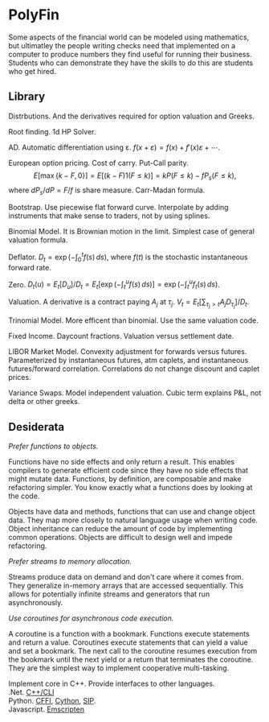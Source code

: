 # PolyFin

Some aspects of the financial world can be modeled using mathematics,
but ultimatley the people writing checks need that implemented on
a computer to produce numbers they find useful for running their business.
Students who can demonstrate they have the skills to do this are
students who get hired.

## Library

Distrbutions. And the derivatives required for option valuation and Greeks.

Root finding. 1d HP Solver.

AD. Automatic differentiation using ε. $f(x + ε) = f(x) + f'(x) ε + \cdots$.

European option pricing. Cost of carry. Put-Call parity.
$$
	E[\max\{k - F,0\}] = E[(k - F)1(F \le k)] = kP(F\le k) - f P_s(F\le k),
$$
where $dP_s/dP = F/f$ is share measure. Carr-Madan formula.

Bootstrap. Use piecewise flat forward curve. Interpolate by adding instruments that make sense
to traders, not by using splines.

Binomial Model. It is Brownian motion in the limit. Simplest case of general valuation formula.

Deflator. $D_t = \exp(-\int_0^t f(s)\,ds)$, where $f(t)$ is the stochastic instantaneous forward rate.

Zero. $D_t(u) = E_t[D_u]/D_t = E_t[\exp(-\int_t^u f(s)\,ds)] = \exp(-\int_t^u f_t(s)\,ds)$.

Valuation. A derivative is a contract paying $A_j$ at $τ_j$. $V_t = E_t[\sum_{τ_j>t} A_j D_{τ_j}]/D_t$.

Trinomial Model. More efficent than binomial. Use the same valuation code.

Fixed Income. Daycount fractions. Valuation versus settlement date.

LIBOR Market Model. Convexity adjustment for forwards versus futures.
Parameterized by instantaneous futures, atm caplets, and
instantaneous futures/forward correlation. Correlations do not change discount and caplet prices.

Variance Swaps. Model independent valuation. Cubic term explains P&L, not delta or other greeks.

## Desiderata

_Prefer functions to objects._

Functions have no side effects and only return a result.
This enables compilers to generate efficient code since they have no side
effects that might mutate data.  Functions, by definition, are composable
and make refactoring simpler.
You know exactly what a functions does by looking at the code.

Objects have data and methods, functions that can use and change object data.
They map more closely to natural language usage when writing code.
Object inheritance can reduce the amount of code by implementing common operations.
Objects are difficult to design well and impede refactoring.

_Prefer streams to memory allocation._

Streams produce data on demand and don't care where it comes from.
They generalize in-memory arrays that are accessed sequentially.
This allows for potentially infinite streams and generators that
run asynchronously.

_Use coroutines for asynchronous code execution._

A coroutine is a function with a bookmark. Functions execute statements
and return a value. Coroutines execute statements that can yield a value
and set a bookmark. The next call to the coroutine resumes execution
from the bookmark until the next yield or a return that terminates
the coroutine. They are the simplest way to implement cooperative multi-tasking.

Implement core in C++. Provide interfaces to other languages.  
.Net. [C++/CLI](https://docs.microsoft.com/en-us/cpp/dotnet/dotnet-programming-with-cpp-cli-visual-cpp)  
Python. [CFFI](https://cffi.readthedocs.io/en/latest/),
[Cython](https://cython.org/),
[SIP](https://www.riverbankcomputing.com/software/sip/intro).  
Javascript. [Emscripten](https://developer.mozilla.org/en-US/docs/Mozilla/Projects/Emscripten)

<!--
## Finance

Market _instruments_ have _prices_ and _cash flows_.

Instruments _trade_ in units of _amount_. For example, stocks trade in shares,
bonds in terms of notional, exchange traded instruments specify contract size.

Each instrument _issuer_ determines its associated cash flows.

A _holding_ is an amount, instrument, and who owns it. Holders get
cash flows proportional to the amount held.

Trades result in _positions_: a collection of holdings.

A _trade_ is an exchange of holdings at some time between a _buyer_ and a _seller_.

Buyers decide when, what, and how much to trade. Sellers quote prices to buyers.

The price for a trade (after it has _settled_) is the ratio of buyer amount and seller amount.
It might not be the same as the quoted price (_slippage_).

Dynamic trading creates synthetic market instruments.
The values (mark-to-market) and amounts (trade blotter entries)
correspond to prices and cash flows, respectively, of the synthetic instrument.

## Mathematics

A _model_ specifies prices $X_t$ and cash flows $C_t$ for instruments
depending on what happens in the future. These are random
variables indexed by time: a stochastic process.

A _sample space_ $Ω$ is the set of what can happen in the future.
Partial information 
is specified by a _partition_ $\mathcal{A}$ of the sample space.
A function $X\colon Ω\to\bm{R}$ is $\mathcal{A}$-measurable if
it is constant on each element of the partition.
In this case $X\colon\mathcal{A}\to\bm{R}$ **is** a function on
the elements of the partition.

Let $E$ be the collection of all _entities_ (market participants),
$I$ be the collection of all instruments, and $A_i$, $i\in I$ be
the amounts at which instrument $i$ can trade. A _holding_ is
a triple $(a,i,e)$ where $e\in E$ is the entity owning amount
$a\in A_i$ of instrument $i\in I$. A _trade_ $(t;a,i,e;a',i',e')$
indicates buyer $e$ exchanged $(a,i,e)$ for $(a',i',e')$ with
seller $e'$. After the trade the buyer holds $(a',i',e)$ and
the seller holds $(a,i,e')$.

A _position_ is a collection of holdings. The _net ammount_ of is the
sum of the amounts of all holdings in the position for a given instrument
and entity. This assumes instruments are _fungible_: every
entity can convert $(a,i)$ to $(a_0,i)$ and $(a - a_0,i)$ at no cost.
This is close to being true if $a > a_0 > 0$.

A _trading strategy_ is increasing sequence of times and amounts of market instruments to trade.
It has associatd _values_ and _amounts_
Let $τ_j$ be the trading times and $Γ_j$ be the amount of
shares to trade in each instrument. Trades accumulate to
a _position_ $Δ_t = \sum_{τ_j < t} Γ_j$. The value of
the strategy at time $t$ is $V_t = (Δ_t + Γ_t)\cdot X_t$.
The amounts associated with a strategy at time $t$ are
$A_t = Δ_t\cdot C_t - Γ_t\cdot X_t$. They correspond to
the mark-to-market and entries in the trade blotter, respectively,
for the strategy.

## Implementation

Time corresponds to a datetime type, often in terms of UTC.
The difference of two times is an _interval_ or _period_.
A time and interval can be added to produce a time.
We have $t_1 = t_0 + (t_1 - t_0)$ for times $t_0$, $t_1$ and
interval $t_1 - t_0$. It is common to fix an _epoch_ $t_0$
and express time $t$ as an interval $t - t_0$ in units of years.

Price and cash flow are functions from $T\times \Omega\to\bm{R}^I$,
where $I$ is the set of instruments.

### Iterable

An iterable $i$ of type $T$ has three functions:
`curr:I -> T` giving its current value,
`next:I -> I` that removes the current value,
and `done:I -> Bool` indicating the iterable has no more values available.

## Usage

Examples of usage in a pseudo language:

```
	// At time t0 stock has price s0 and optional dividend schedule.
	stock S(t0, s0[, d0])
	// Geometric Brownian motion with volatility σ.
	model::bsm M(σ)
	// Put option with strike k and expiration t
	option::put p(k, t)
	// Value is a function of time and state given market instruments and a model
	v = value(p, S, M)(t0, ω0) 

```

Coding conventions

```
    namespace xyz {
    	class C {
	public:

	    static const char* doc = R"()";
	    C()
	    { }

	    static const char* foo_doc = R"()";
	    int foo(int)
	    {
	    }
	};
    }
```
-->
